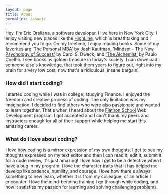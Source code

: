 ```yaml
---
layout: page
title: About
permalink: /about/
---
```


Hey, I'm Eric Orellana, a software developer. I live here in New York City. I enjoy visiting new places like the [HighLine](http://www.thehighline.org/about), which is breathtaking and I recommend you to go. On my freetime, I enjoy reading books. Some of my favorites are ['The Personal MBA'](http://www.amazon.com/The-Personal-MBA-Master-Business/dp/1591845572) by Josh Kaufman, ['Mindset - The New Psychology of Success'](http://www.amazon.com/Mindset-The-New-Psychology-Success/dp/0345472322) by Carol S. Dweck, and ['The Alchemist'](http://www.amazon.com/The-Alchemist-Paulo-Coelho/dp/0061122416) by Paulo Coelho. I see books as golden treasure in today's society. I can download someone else's knowledge, that took them years to figure out, right into my brain for a very low cost, now that's a ridiculous, insane bargain!

### How did I start coding?
I started coding while I was in college, studying Finance. I enjoyed the freedom and creative process of coding. The only limitation was my imagination. I decided to find others who were also passionate and wanted to learn together. That's when I heard about the [Flatiron School](http://flatironschool.com/) Web Development program. I got accepted and I can't thank my peers and instructors enough for all of their support while helping me start this amazing career.

### What do I love about coding?
I love how coding is a mirror expression of my own thoughts. I get to see my thoughts expressed on my text editor and then I can read it, edit it, submit it for a code review, it's just amazing! I love how I get to be a detective when I have a bug in my program. I love the character traits that it has helped me develop like patience, humility, and courage. I love how there's always something to new learn, whether it is from my colleague, or an article I encounter. I love the mind-bending training I go through while coding, and how it satisfies my passion for learning and solving challenging problems.
